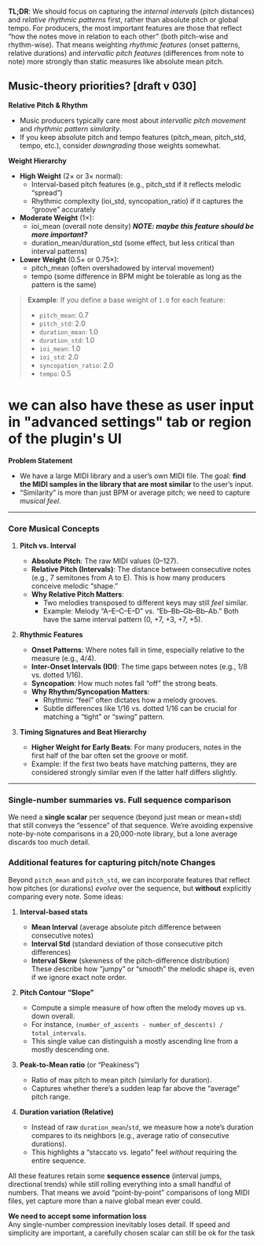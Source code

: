 **TL;DR**: We should focus on capturing the *internal intervals* (pitch distances) and *relative rhythmic patterns* first, rather than absolute pitch or global tempo. For producers, the most important features are those that reflect “how the notes move in relation to each other” (both pitch-wise and rhythm-wise). That means weighting *rhythmic features* (onset patterns, relative durations) and *intervallic pitch features* (differences from note to note) more strongly than static measures like absolute mean pitch.

## Music-theory priorities? [draft v 030]

   **Relative Pitch & Rhythm**  
   - Music producers typically care most about *intervallic pitch movement* and *rhythmic pattern similarity*.  
   - If you keep absolute pitch and tempo features (pitch_mean, pitch_std, tempo, etc.), consider *downgrading* those weights somewhat.

   **Weight Hierarchy**  
   - **High Weight** (2× or 3× normal):  
     - Interval-based pitch features (e.g., pitch_std if it reflects melodic “spread”)  
     - Rhythmic complexity (ioi_std, syncopation_ratio) if it captures the “groove” accurately  
   - **Moderate Weight** (1×):  
     - ioi_mean (overall note density) ***NOTE: maybe this feature should be more important?***
     - duration_mean/duration_std (some effect, but less critical than interval patterns)  
   - **Lower Weight** (0.5× or 0.75×):  
     - pitch_mean (often overshadowed by interval movement)  
     - tempo (some difference in BPM might be tolerable as long as the pattern is the same)  

> **Example**: If you define a base weight of `1.0` for each feature:
> - `pitch_mean`: 0.7  
> - `pitch_std`: 2.0  
> - `duration_mean`: 1.0  
> - `duration_std`: 1.0  
> - `ioi_mean`: 1.0  
> - `ioi_std`: 2.0  
> - `syncopation_ratio`: 2.0  
> - `tempo`: 0.5  
# we can also have these as user input in "advanced settings" tab or region of the plugin's UI

**Problem Statement**  
- We have a large MIDI library and a user’s own MIDI file. The goal: **find the MIDI samples in the library that are most similar** to the user’s input.  
- “Similarity” is more than just BPM or average pitch; we need to capture *musical feel*.
---

### Core Musical Concepts

1. **Pitch vs. Interval**  
   - **Absolute Pitch**: The raw MIDI values (0–127).  
   - **Relative Pitch (Intervals)**: The distance between consecutive notes (e.g., 7 semitones from A to E). This is how many producers conceive melodic “shape.”  
   - **Why Relative Pitch Matters**:  
     - Two melodies transposed to different keys may still *feel* similar.  
     - Example: Melody “A–E–C–E–D” vs. “Eb–Bb–Gb–Bb–Ab.” Both have the same interval pattern (0, +7, +3, +7, +5).

2. **Rhythmic Features**  
   - **Onset Patterns**: Where notes fall in time, especially relative to the measure (e.g., 4/4).  
   - **Inter-Onset Intervals (IOI)**: The time gaps between notes (e.g., 1/8 vs. dotted 1/16).  
   - **Syncopation**: How much notes fall “off” the strong beats.  
   - **Why Rhythm/Syncopation Matters**:  
     - Rhythmic “feel” often dictates how a melody grooves.  
     - Subtle differences like 1/16 vs. dotted 1/16 can be crucial for matching a “tight” or “swing” pattern.

3. **Timing Signatures and Beat Hierarchy**  
   - **Higher Weight for Early Beats**: For many producers, notes in the first half of the bar often set the groove or motif.  
   - Example: If the first two beats have matching patterns, they are considered strongly similar even if the latter half differs slightly.
---

### Single-number summaries vs. Full sequence comparison

We need a **single scalar** per sequence (beyond just mean or mean+std) that still conveys
the “essence” of that sequence. We’re avoiding expensive note-by-note comparisons in a
20,000-note library, but a lone average discards too much detail.

### Additional features for capturing pitch/note Changes

Beyond `pitch_mean` and `pitch_std`, we can incorporate features that reflect how pitches
(or durations) *evolve* over the sequence, but **without** explicitly comparing every note.
Some ideas:

1. **Interval-based stats**  
   - **Mean Interval** (average absolute pitch difference between consecutive notes)  
   - **Interval Std** (standard deviation of those consecutive pitch differences)  
   - **Interval Skew** (skewness of the pitch-difference distribution)  
   These describe how “jumpy” or “smooth” the melodic shape is, even if we ignore exact note order.

2. **Pitch Contour “Slope”**  
   - Compute a simple measure of how often the melody moves up vs. down overall.  
   - For instance, `(number_of_ascents - number_of_descents) / total_intervals`.  
   - This single value can distinguish a mostly ascending line from a mostly descending one.

3. **Peak-to-Mean ratio** (or “Peakiness”)  
   - Ratio of max pitch to mean pitch (similarly for duration).  
   - Captures whether there’s a sudden leap far above the “average” pitch range.

4. **Duration variation (Relative)**  
   - Instead of raw `duration_mean`/`std`, we measure how a note’s duration compares to its neighbors 
     (e.g., average ratio of consecutive durations).  
   - This highlights a “staccato vs. legato” feel *without* requiring the entire sequence.

All these features retain some **sequence essence** (interval jumps, directional trends)
while still rolling everything into a small handful of numbers. That means we avoid
“point-by-point” comparisons of long MIDI files, yet capture more than a naive global mean
ever could.

**We need to accept some information loss**  
Any single-number compression inevitably loses detail. If speed and simplicity
are important, a carefully chosen scalar can still be ok for the task
